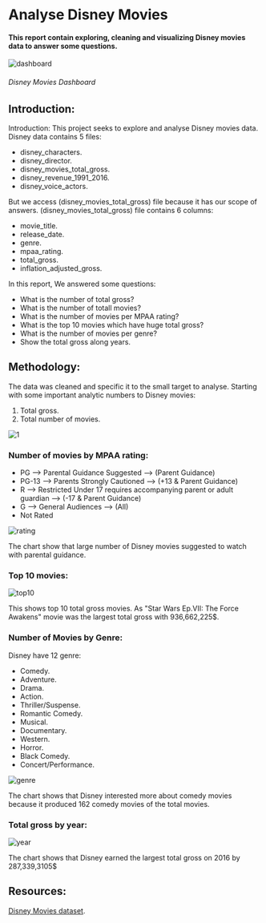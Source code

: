 # **Analyse Disney Movies**

#### This report contain exploring, cleaning and visualizing Disney movies data to answer some questions.

![dashboard](https://user-images.githubusercontent.com/65326291/137313234-fbe9f21d-34ab-45f8-8738-ec33b01e44c6.png)

###### Disney Movies Dashboard

## **Introduction:**
Introduction:
This project seeks to explore and analyse Disney movies data. Disney data contains 5 files:
- disney_characters.
- disney_director.
- disney_movies_total_gross.
- disney_revenue_1991_2016.
- disney_voice_actors.

But we access (disney_movies_total_gross) file because it has our scope of answers.
(disney_movies_total_gross) file contains 6 columns:
- movie_title.
- release_date.
- genre.
- mpaa_rating.
- total_gross.
- inflation_adjusted_gross.

In this report, We answered some questions:

- What is the number of total gross?
- What is the number of totall movies?
- What is the number of movies per MPAA rating?
- What is the top 10 movies which have huge total gross?
- What is the number of movies per genre?
- Show the total gross along years.

## **Methodology:**
The data was cleaned and specific it to the small target to analyse. Starting with some important analytic numbers to Disney movies:

1. Total gross.
2. Total number of movies.

![1](https://user-images.githubusercontent.com/65326291/137313296-3614c536-2d22-466d-8332-d4adc6613f29.png)

### **Number of movies by MPAA rating:**
- PG    --> Parental Guidance Suggested  --> (Parent Guidance)
- PG-13 --> Parents Strongly Cautioned   --> (+13 & Parent Guidance)
- R     --> Restricted Under 17 requires accompanying parent or adult guardian --> (-17 & Parent Guidance)
- G     --> General Audiences --> (All)
- Not Rated

![rating](https://user-images.githubusercontent.com/65326291/137313429-75021a7f-4590-4dd3-a041-48e23abc7464.png)

The chart show that large number of Disney movies suggested to watch with parental guidance.

### **Top 10 movies:**

![top10](https://user-images.githubusercontent.com/65326291/137313347-8dd37c73-6c02-424a-b662-387f98db0dab.png)

This shows top 10 total gross movies.
As "Star Wars Ep.VII: The Force Awakens" movie was the largest total gross with 936,662,225$.

### **Number of Movies by Genre:**
Disney have 12 genre:
- Comedy.
- Adventure.
- Drama.
- Action.
- Thriller/Suspense.
- Romantic Comedy.
- Musical.
- Documentary.
- Western.
- Horror.
- Black Comedy.
- Concert/Performance.

![genre](https://user-images.githubusercontent.com/65326291/137313309-cbb6aa32-577a-4dc3-a232-1d07d10480ed.png)

The chart shows that Disney interested more about comedy movies because it produced 162 comedy movies of  the total movies.


### **Total gross by year:**

![year](https://user-images.githubusercontent.com/65326291/137313326-1b09d0de-e7b7-4f45-8614-4429b9ad6d8d.png)

The chart shows that Disney earned the largest total gross on 2016 by 287,339,3105$

## **Resources:**

[Disney Movies dataset](https://data.world/kgarrett/disney-character-success-00-16).

